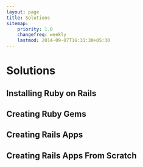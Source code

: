 ```yaml
---
layout: page
title: Solutions
sitemap:
    priority: 1.0
    changefreq: weekly
    lastmod: 2014-09-07T16:31:30+05:30
---
```

# Solutions

## Installing Ruby on Rails

## Creating Ruby Gems

## Creating Rails Apps

## Creating Rails Apps From Scratch
